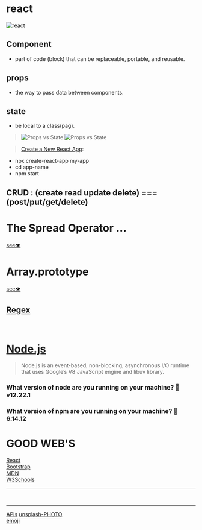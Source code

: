  # react 
   ![react](https://miro.medium.com/max/2128/1*KN7zbaWkbm5E71zZWfTf7A.gif)
 ## Component
   * part of code (block) that can be replaceable, portable, and reusable.
 ## props
   * the way to pass data between components.
 ## state
  * be local to a class(pag).

  >   ![Props vs State](https://i.stack.imgur.com/wqvF2.png)
  >   ![Props vs State](https://i.ytimg.com/vi/aLmwln09Tbs/maxresdefault.jpg)

  > [Create a New React App](https://reactjs.org/docs/create-a-new-react-app.html):
  * npx create-react-app my-app
  * cd app-name
  * npm start

  ## CRUD : (create read update delete) === (post/put/get/delete) 

# The Spread Operator ... 
 [see👁️](https://developer.mozilla.org/en-US/docs/Web/JavaScript/Reference/Operators/Spread_syntax)

# Array.prototype
 [see👁️](https://developer.mozilla.org/en-US/search?q=Array.prototype)

 ##  [Regex](https://www3.ntu.edu.sg/home/ehchua/programming/howto/Regexe.html)
 
 <br>

 # [Node.js](https://nodejs.org/en/)
  > Node.js is an event-based, non-blocking, asynchronous I/O runtime that uses Google’s V8 JavaScript engine and libuv library.

 ### What version of node are you running on your machine? 📍 v12.22.1
 ### What version of npm are you running on your machine? 📍 6.14.12

 # GOOD WEB'S
 [React](https://reactjs.org/) <br>
 [Bootstrap](https://react-bootstrap.github.io/getting-started/introduction) <br>
 [MDN](https://developer.mozilla.org/en-US/) <br>
 [W3Schools](https://www.w3schools.com/) <br>

<hr>
<br>
<hr>

 [APIs](https://github.com/public-apis/public-apis)
 [unsplash-PHOTO](https://unsplash.com/) <br>
 [emoji](https://emojifinder.com/) <br>
